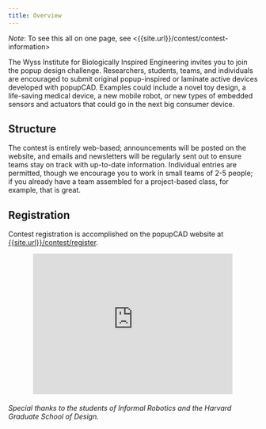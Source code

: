 ```yaml
---
title: Overview
---
```

*Note*: To see this all on one page, see <{{site.url}}/contest/contest-information>


The Wyss Institute for Biologically Inspired Engineering invites you to join the popup design challenge. Researchers, students, teams, and individuals are encouraged to submit original popup-inspired or laminate active devices developed with popupCAD.  Examples could include a novel toy design, a life-saving medical device, a new mobile robot, or new types of embedded sensors and actuators that could go in the next big consumer device.

Structure
---------
The contest is entirely web-based; announcements will be posted on the website, and emails and newsletters will be regularly sent out to ensure teams stay on track with up-to-date information. Individual entries are permitted, though we encourage you to work in small teams of 2-5 people; if you already have a team assembled for a project-based class, for example, that is great.

Registration
------------
Contest registration is accomplished on the popupCAD website at
[{{site.url}}/contest/register]({{site.url}}/contest/register).

<section>
<style>.embed-container { position: relative; padding-bottom: 56.25%; height: 0; overflow: hidden; max-width: 80%; margin-left: 10%; margin-right: 10%} .embed-container iframe, .embed-container object, .embed-container embed { position: absolute; top: 0; left: 0; width: 100%; height: 100%; }</style>
<div class='embed-container'>
  <iframe src='https://player.vimeo.com/video/131475762' frameborder='0' webkitAllowFullScreen mozallowfullscreen allowFullScreen></iframe>
</div>
<div class="centered">
<h6>Special thanks to the students of <em>Informal Robotics</em> and the Harvard Graduate School of Design.</h6>
</div>
</section>